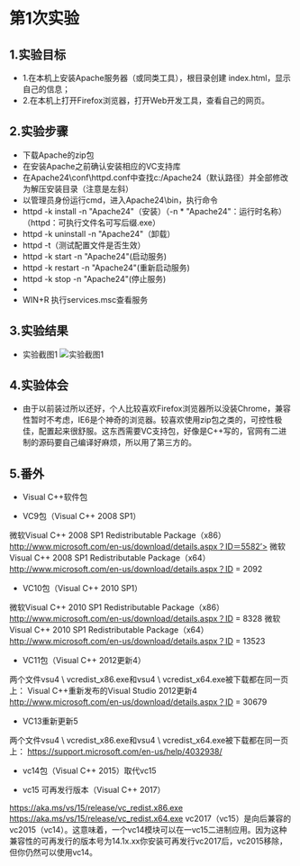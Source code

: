 # 第1次实验
 
## 1.实验目标
* 1.在本机上安装Apache服务器（或同类工具），根目录创建 index.html，显示自己的信息；
* 2.在本机上打开Firefox浏览器，打开Web开发工具，查看自己的网页。

 
## 2.实验步骤
* 下载Apache的zip包
* 在安装Apache之前确认安装相应的VC支持库
* 在Apache24\conf\httpd.conf中查找c:/Apache24（默认路径）并全部修改为解压安装目录（注意是左斜）
* 以管理员身份运行cmd，进入Apache24\bin，执行命令
* httpd -k install -n "Apache24"（安装）（-n * "Apache24"：运行时名称）（httpd：可执行文件名可写后缀.exe）
* httpd -k uninstall -n "Apache24"（卸载）
* httpd -t（测试配置文件是否生效）
* httpd -k start -n "Apache24"(启动服务)
* httpd -k restart -n "Apache24"(重新启动服务)
* httpd -k stop -n "Apache24"(停止服务)
* 
* WIN+R 执行services.msc查看服务
 
## 3.实验结果
* 实验截图1
![实验截图1](https://github.com/OrangeHap/html5-2018/blob/master/soft1614080902329/Report/img/lab1_1.jpg)

## 4.实验体会 
* 由于以前装过所以还好，个人比较喜欢Firefox浏览器所以没装Chrome，兼容性暂时不考虑，IE6是个神奇的浏览器。较喜欢使用zip包之类的，可控性极佳，配置起来很舒服。这东西需要VC支持包，好像是C++写的，官网有二进制的源码要自己编译好麻烦，所以用了第三方的。

## 5.番外
* Visual C++软件包

* VC9包（Visual C++ 2008 SP1）

微软Visual C++ 2008 SP1 Redistributable Package（x86）
http://www.microsoft.com/en-us/download/details.aspx？ID＝5582’>
微软Visual C++ 2008 SP1 Redistributable Package（x64）
http://www.microsoft.com/en-us/download/details.aspx？ID = 2092

* VC10包（Visual C++ 2010 SP1）

微软Visual C++ 2010 SP1 Redistributable Package（x86）
http://www.microsoft.com/en-us/download/details.aspx？ID = 8328
微软Visual C++ 2010 SP1 Redistributable Package（x64）
http://www.microsoft.com/en-us/download/details.aspx？ID = 13523

* VC11包（Visual C++ 2012更新4）

两个文件vsu4 \\ vcredist_x86.exe和vsu4 \\ vcredist_x64.exe被下载都在同一页上：
Visual C++重新发布的Visual Studio 2012更新4
http://www.microsoft.com/en-us/download/details.aspx？ID = 30679

* VC13重新更新5

两个文件vsu4 \ vcredist_x86.exe和vsu4 \ vcredist_x64.exe被下载都在同一页上：
https://support.microsoft.com/en-us/help/4032938/

* vc14包（Visual C++ 2015）取代vc15

* vc15 可再发行版本（Visual C++ 2017）

https://aka.ms/vs/15/release/vc_redist.x86.exe
https://aka.ms/vs/15/release/vc_redist.x64.exe
vc2017（vc15）是向后兼容的vc2015（vc14）。这意味着，一个vc14模块可以在一vc15二进制应用。因为这种兼容性的可再发行的版本号为14.1x.xx你安装可再发行vc2017后，vc2015移除，但你仍然可以使用vc14。
